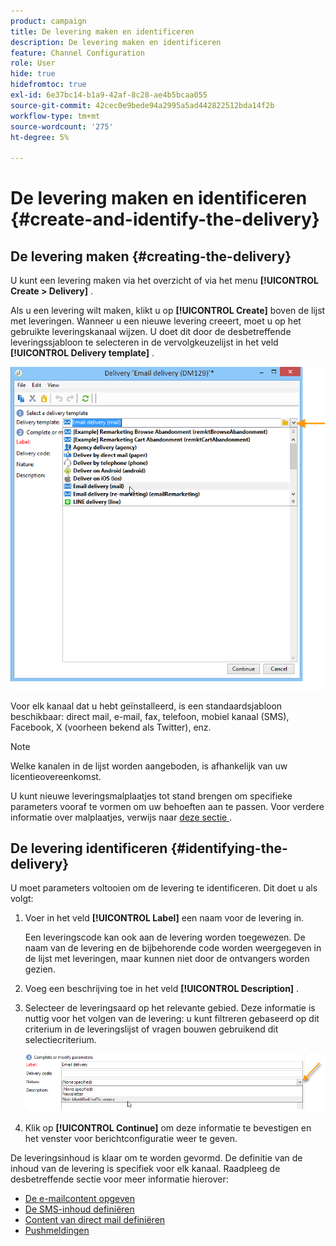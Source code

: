```yaml
---
product: campaign
title: De levering maken en identificeren
description: De levering maken en identificeren
feature: Channel Configuration
role: User
hide: true
hidefromtoc: true
exl-id: 6e37bc14-b1a9-42af-8c28-ae4b5bcaa055
source-git-commit: 42cec0e9bede94a2995a5ad442822512bda14f2b
workflow-type: tm+mt
source-wordcount: '275'
ht-degree: 5%

---
```


# De levering maken en identificeren {#create-and-identify-the-delivery}

## De levering maken {#creating-the-delivery}

U kunt een levering maken via het overzicht of via het menu **[!UICONTROL Create > Delivery]** .


Als u een levering wilt maken, klikt u op **[!UICONTROL Create]** boven de lijst met leveringen. Wanneer u een nieuwe levering creeert, moet u op het gebruikte leveringskanaal wijzen. U doet dit door de desbetreffende leveringssjabloon te selecteren in de vervolgkeuzelijst in het veld **[!UICONTROL Delivery template]** .

![](assets/s_ncs_user_wizard_email01_1.png)

Voor elk kanaal dat u hebt geïnstalleerd, is een standaardsjabloon beschikbaar: direct mail, e-mail, fax, telefoon, mobiel kanaal (SMS), Facebook, X (voorheen bekend als Twitter), enz.

>[!NOTE]
>
>Welke kanalen in de lijst worden aangeboden, is afhankelijk van uw licentieovereenkomst.

U kunt nieuwe leveringsmalplaatjes tot stand brengen om specifieke parameters vooraf te vormen om uw behoeften aan te passen. Voor verdere informatie over malplaatjes, verwijs naar [ deze sectie ](about-templates.md).

## De levering identificeren {#identifying-the-delivery}

U moet parameters voltooien om de levering te identificeren. Dit doet u als volgt:

1. Voer in het veld **[!UICONTROL Label]** een naam voor de levering in.

   Een leveringscode kan ook aan de levering worden toegewezen. De naam van de levering en de bijbehorende code worden weergegeven in de lijst met leveringen, maar kunnen niet door de ontvangers worden gezien.

1. Voeg een beschrijving toe in het veld **[!UICONTROL Description]** .
1. Selecteer de leveringsaard op het relevante gebied. Deze informatie is nuttig voor het volgen van de levering: u kunt filtreren gebaseerd op dit criterium in de leveringslijst of vragen bouwen gebruikend dit selectiecriterium.

   ![](assets/s_ncs_user_email_del_nature.png)

1. Klik op **[!UICONTROL Continue]** om deze informatie te bevestigen en het venster voor berichtconfiguratie weer te geven.

De leveringsinhoud is klaar om te worden gevormd. De definitie van de inhoud van de levering is specifiek voor elk kanaal. Raadpleeg de desbetreffende sectie voor meer informatie hierover:

* [De e-mailcontent opgeven](defining-the-email-content.md)
* [De SMS-inhoud definiëren](sms-create.md#defining-the-sms-content)
* [Content van direct mail definiëren](defining-the-direct-mail-content.md)
* [Pushmeldingen](about-mobile-app-channel.md)

